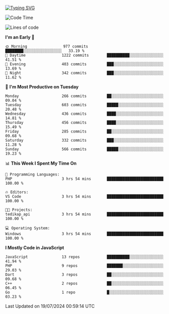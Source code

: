 [![Typing SVG](https://readme-typing-svg.demolab.com?font=Fira+Code&pause=1000&color=F7F7F7&random=false&width=435&lines=Hi+%F0%9F%91%8B%2C+I'm+Rafiu+Sidqi;Junior+Backend+Developer)](https://git.io/typing-svg)
<!--START_SECTION:waka-->
![Code Time](http://img.shields.io/badge/Code%20Time-283%20hrs%2027%20mins-blue)

![Lines of code](https://img.shields.io/badge/From%20Hello%20World%20I%27ve%20Written-1.2%20million%20lines%20of%20code-blue)

**I'm an Early 🐤** 

```text
🌞 Morning                977 commits         ████████░░░░░░░░░░░░░░░░░   33.19 % 
🌆 Daytime                1222 commits        ██████████░░░░░░░░░░░░░░░   41.51 % 
🌃 Evening                403 commits         ███░░░░░░░░░░░░░░░░░░░░░░   13.69 % 
🌙 Night                  342 commits         ███░░░░░░░░░░░░░░░░░░░░░░   11.62 % 
```
📅 **I'm Most Productive on Tuesday** 

```text
Monday                   266 commits         ██░░░░░░░░░░░░░░░░░░░░░░░   09.04 % 
Tuesday                  603 commits         █████░░░░░░░░░░░░░░░░░░░░   20.48 % 
Wednesday                436 commits         ████░░░░░░░░░░░░░░░░░░░░░   14.81 % 
Thursday                 456 commits         ████░░░░░░░░░░░░░░░░░░░░░   15.49 % 
Friday                   285 commits         ██░░░░░░░░░░░░░░░░░░░░░░░   09.68 % 
Saturday                 332 commits         ███░░░░░░░░░░░░░░░░░░░░░░   11.28 % 
Sunday                   566 commits         █████░░░░░░░░░░░░░░░░░░░░   19.23 % 
```


📊 **This Week I Spent My Time On** 

```text
💬 Programming Languages: 
PHP                      3 hrs 54 mins       █████████████████████████   100.00 % 

🔥 Editors: 
VS Code                  3 hrs 54 mins       █████████████████████████   100.00 % 

🐱‍💻 Projects: 
tedikap_api              3 hrs 54 mins       █████████████████████████   100.00 % 

💻 Operating System: 
Windows                  3 hrs 54 mins       █████████████████████████   100.00 % 
```

**I Mostly Code in JavaScript** 

```text
JavaScript               13 repos            ██████████░░░░░░░░░░░░░░░   41.94 % 
PHP                      9 repos             ███████░░░░░░░░░░░░░░░░░░   29.03 % 
Dart                     3 repos             ██░░░░░░░░░░░░░░░░░░░░░░░   09.68 % 
C++                      2 repos             ██░░░░░░░░░░░░░░░░░░░░░░░   06.45 % 
Go                       1 repo              █░░░░░░░░░░░░░░░░░░░░░░░░   03.23 % 
```




 Last Updated on 19/07/2024 00:59:14 UTC
<!--END_SECTION:waka-->
